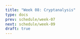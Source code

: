 ```yaml
---
title: "Week 08: Cryptanalysis"
type: docs
prev: schedule/week-07
next: schedule/week-09
draft: true
---
```

